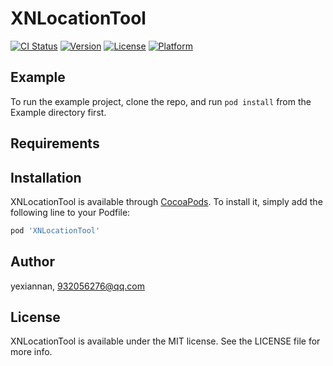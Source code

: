 # XNLocationTool

[![CI Status](https://img.shields.io/travis/yexiannan/XNLocationTool.svg?style=flat)](https://travis-ci.org/yexiannan/XNLocationTool)
[![Version](https://img.shields.io/cocoapods/v/XNLocationTool.svg?style=flat)](https://cocoapods.org/pods/XNLocationTool)
[![License](https://img.shields.io/cocoapods/l/XNLocationTool.svg?style=flat)](https://cocoapods.org/pods/XNLocationTool)
[![Platform](https://img.shields.io/cocoapods/p/XNLocationTool.svg?style=flat)](https://cocoapods.org/pods/XNLocationTool)

## Example

To run the example project, clone the repo, and run `pod install` from the Example directory first.

## Requirements

## Installation

XNLocationTool is available through [CocoaPods](https://cocoapods.org). To install
it, simply add the following line to your Podfile:

```ruby
pod 'XNLocationTool'
```

## Author

yexiannan, 932056276@qq.com

## License

XNLocationTool is available under the MIT license. See the LICENSE file for more info.
